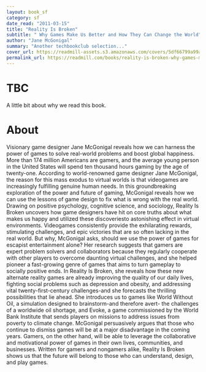 ```yaml
---
layout: book_sf
category: sf
date_read: "2011-03-15"
title: "Reality Is Broken"
subtitle: " Why Games Make Us Better and How They Can Change the World"
author: "Jane McGonigal"
summary: "Another techbookclub selection..."
cover_url: https://readmill-assets.s3.amazonaws.com/covers/5df66799a99ac3a57efb10564002e3ce-original.png?1332519058
permalink_url: https://readmill.com/books/reality-is-broken-why-games-make-us-better-and-how-they-can-change-the-world
---
```


# TBC
A little bit about why we read this book.

# About
Visionary game designer Jane McGonigal reveals how we can harness the power of games to solve real-world problems and boost global happiness.   More than 174 million Americans are gamers, and the average young person in the United States will spend ten thousand hours gaming by the age of twenty-one. According to world-renowned game designer Jane McGonigal, the reason for this mass exodus to virtual worlds is that videogames are increasingly fulfilling genuine human needs. In this groundbreaking exploration of the power and future of gaming, McGonigal reveals how we can use the lessons of game design to fix what is wrong with the real world.  Drawing on positive psychology, cognitive science, and sociology, Reality Is Broken uncovers how game designers have hit on core truths about what makes us happy and utilized these discoveriesto astonishing effect in virtual environments. Videogames consistently provide the exhilarating rewards, stimulating challenges, and epic victories that are so often lacking in the real world. But why, McGonigal asks, should we use the power of games for escapist entertainment alone? Her research suggests that gamers are expert problem solvers and collaborators because they regularly cooperate with other players to overcome daunting virtual challenges, and she helped pioneer a fast-growing genre of games that aims to turn gameplay to socially positive ends.  In Reality Is Broken, she reveals how these new alternate reality games are already improving the quality of our daily lives, fighting social problems such as depression and obesity, and addressing vital twenty-first-century challenges-and she forecasts the thrilling possibilities that lie ahead. She introduces us to games like World Without Oil, a simulation designed to brainstorm-and therefore avert- the challenges of a worldwide oil shortage, and Evoke, a game commissioned by the World Bank Institute that sends players on missions to address issues from poverty to climate change.  McGonigal persuasively argues that those who continue to dismiss games will be at a major disadvantage in the coming years. Gamers, on the other hand, will be able to leverage the collaborative and motivational power of games in their own lives, communities, and businesses. Written for gamers and nongamers alike, Reality Is Broken shows us that the future will belong to those who can understand, design, and play games.
